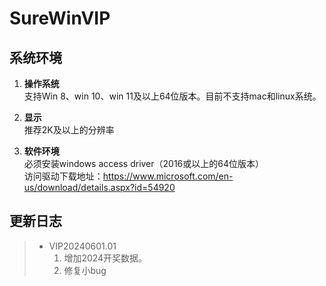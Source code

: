 # SureWinVIP

## 系统环境
1. **操作系统**  
   支持Win 8、win 10、win 11及以上64位版本。目前不支持mac和linux系统。  

2. **显示**  
    推荐2K及以上的分辨率  

3. **软件环境**   
   必须安装windows access driver（2016或以上的64位版本）  
   访问驱动下载地址：https://www.microsoft.com/en-us/download/details.aspx?id=54920
   
## 更新日志

>*  VIP20240601.01  
>    1. 增加2024开奖数据。  
>    2. 修复小bug